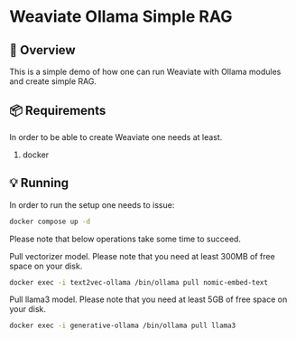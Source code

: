 # Weaviate Ollama Simple RAG

🎯 Overview
-----------

This is a simple demo of how one can run Weaviate with Ollama modules and create simple RAG.

📦 Requirements
----------------

In order to be able to create Weaviate one needs at least.

1. docker

💡 Running
----------

In order to run the setup one needs to issue:

```sh
docker compose up -d
```

Please note that below operations take some time to succeed.

Pull vectorizer model. Please note that you need at least 300MB of free space on your disk.

```sh
docker exec -i text2vec-ollama /bin/ollama pull nomic-embed-text
```

Pull llama3 model. Please note that you need at least 5GB of free space on your disk.

```sh
docker exec -i generative-ollama /bin/ollama pull llama3
```